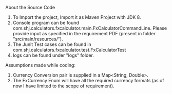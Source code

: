 About the Source Code
1. To Import the project, Import it as Maven Project with JDK 8.
2. Console program can be found com.shj.calculators.fxcalculator.main.FxCalculatorCommandLine. 
	Please provide input as specified in the requirement PDF (present in folder "src/main/resources/").
3. The Junit Test cases can be found in com.shj.calculators.fxcalculator.test.FxCalculatorTest
4. logs can be found under "logs" folder.


Assumptions made while coding:
1. Currency Conversion pair is supplied in a Map<String, Double>.
2. The FxCurrency Enum will have all the required currency formats (as of now I have limited to the scope of requirement).

